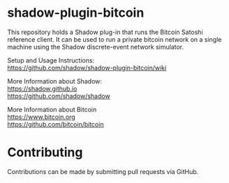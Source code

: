 # shadow-plugin-bitcoin

This repository holds a Shadow plug-in that runs the Bitcoin Satoshi reference client. It can be used to run a private bitcoin network on a single machine using the Shadow discrete-event network simulator.

Setup and Usage Instructions:  
    https://github.com/shadow/shadow-plugin-bitcoin/wiki

More Information about Shadow:  
    https://shadow.github.io  
    https://github.com/shadow/shadow

More Information about Bitcoin  
    https://www.bitcoin.org  
    https://github.com/bitcoin/bitcoin

# Contributing

Contributions can be made by submitting pull requests via GitHub.

